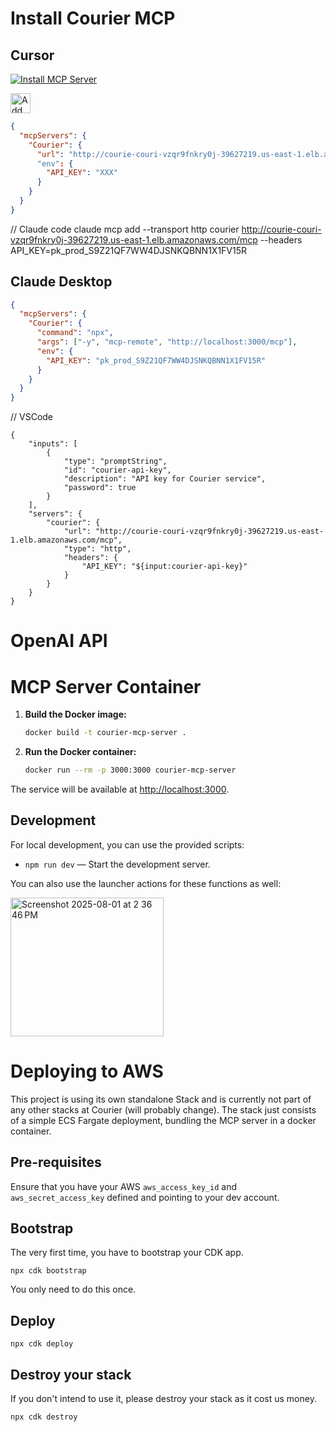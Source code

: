 # Install Courier MCP

## Cursor

[![Install MCP Server](https://cursor.com/deeplink/mcp-install-dark.svg)](https://cursor.com/install-mcp?name=Courier&config=JTdCJTIydXJsJTIyJTNBJTIyaHR0cHMlM0ElMkYlMkZhcGkuY291cmllci5jb20lMkZtY3AlMjIlMkMlMjJoZWFkZXJzJTIyJTNBJTdCJTIyQVBJX0tFWSUyMiUzQSUyMlhYWCUyMiU3RCU3RA%3D%3D)

<a href="https://cursor.com/install-mcp?name=Courier&config=JTdCJTIydXJsJTIyJTNBJTIyaHR0cHMlM0ElMkYlMkZhcGkuY291cmllci5jb20lMkZtY3AlMjIlMkMlMjJoZWFkZXJzJTIyJTNBJTdCJTIyQVBJX0tFWSUyMiUzQSUyMlhYWCUyMiU3RCU3RA%3D%3D"><img src="https://cursor.com/deeplink/mcp-install-dark.svg" alt="Add Courier MCP server to Cursor" height="32" /></a>

```json
{
  "mcpServers": {
    "Courier": {
      "url": "http://courie-couri-vzqr9fnkry0j-39627219.us-east-1.elb.amazonaws.com/mcp", // TODO: Get real url
      "env": {
        "API_KEY": "XXX"
      }
    }
  }
}
```

// Claude code
claude mcp add --transport http courier http://courie-couri-vzqr9fnkry0j-39627219.us-east-1.elb.amazonaws.com/mcp --headers API_KEY=pk_prod_S9Z21QF7WW4DJSNKQBNN1X1FV15R

## Claude Desktop

```json
{
  "mcpServers": {
    "Courier": {
      "command": "npx",
      "args": ["-y", "mcp-remote", "http://localhost:3000/mcp"],
      "env": {
        "API_KEY": "pk_prod_S9Z21QF7WW4DJSNKQBNN1X1FV15R"
      }
    }
  }
}
```

// VSCode
```
{
	"inputs": [
		{
			"type": "promptString",
			"id": "courier-api-key",
			"description": "API key for Courier service",
			"password": true
		}
	],
	"servers": {
		"courier": {
			"url": "http://courie-couri-vzqr9fnkry0j-39627219.us-east-1.elb.amazonaws.com/mcp",
			"type": "http",
			"headers": {
				"API_KEY": "${input:courier-api-key}"
			}
		}
	}
}
```

# OpenAI API


# MCP Server Container

1. **Build the Docker image:**

   ```sh
   docker build -t courier-mcp-server .
   ```

2. **Run the Docker container:**

   ```sh
   docker run --rm -p 3000:3000 courier-mcp-server
   ```

The service will be available at [http://localhost:3000](http://localhost:3000).

## Development

For local development, you can use the provided scripts:

- `npm run dev` — Start the development server.

You can also use the launcher actions for these functions as well:

<img width="245" height="222" alt="Screenshot 2025-08-01 at 2 36 46 PM" src="https://github.com/user-attachments/assets/d9c06cae-9b2b-4e30-90bc-441e11ef633e" />

# Deploying to AWS

This project is using its own standalone Stack and is currently not part of any other stacks at 
Courier (will probably change). The stack just consists of a simple ECS Fargate deployment, bundling
the MCP server in a docker container.

## Pre-requisites

Ensure that you have your AWS `aws_access_key_id` and `aws_secret_access_key` defined and pointing to your
dev account.

## Bootstrap

The very first time, you have to bootstrap your CDK app.

`npx cdk bootstrap`

You only need to do this once.

## Deploy

`npx cdk deploy`

## Destroy your stack

If you don't intend to use it, please destroy your stack as it cost us money.

`npx cdk destroy`




